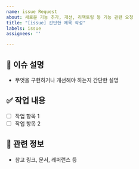 ```yaml
---
name: issue Request
about: 새로운 기능 추가, 개선, 리팩토링 등 기능 관련 요청
title: "[issue] 간단한 제목 작성"
labels: issue
assignees: ''

---
```


## 📌 이슈 설명
- 무엇을 구현하거나 개선해야 하는지 간단한 설명

## ✅ 작업 내용
- [ ] 작업 항목 1
- [ ] 작업 항목 2

## 📎 관련 정보
- 참고 링크, 문서, 레퍼런스 등